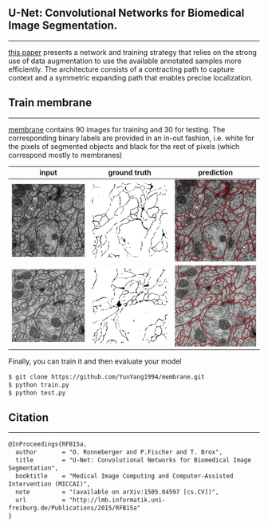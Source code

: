 
## U-Net: Convolutional Networks for Biomedical Image Segmentation.
--------------------
 [this paper](https://arxiv.org/abs/1505.04597) presents a network and training strategy that relies on the strong use of data augmentation to use the available annotated samples more efficiently. The architecture consists of a contracting path to capture context and a symmetric expanding path that enables precise localization.

## Train membrane
--------------------
[membrane](https://github.com/YunYang1994/membrane) contains 90 images for training and 30 for testing.  The corresponding binary labels are provided in an in-out fashion, i.e. white for the pixels of segmented objects and black for the rest of pixels (which correspond mostly to membranes)

| input | ground truth | prediction |
|---|---|:---:|
|![image](./results/origin_0.png)|![image](./results/gt_0.png)|![image](./results/pred_0.png)|
|![image](./results/origin_1.png)|![image](./results/gt_1.png)|![image](./results/pred_1.png)|

Finally, you can train it and then evaluate your model

```bashrc
$ git clone https://github.com/YunYang1994/membrane.git
$ python train.py
$ python test.py
```
## Citation
--------------------
```
@InProceedings{RFB15a,
  author       = "O. Ronneberger and P.Fischer and T. Brox",
  title        = "U-Net: Convolutional Networks for Biomedical Image Segmentation",
  booktitle    = "Medical Image Computing and Computer-Assisted Intervention (MICCAI)",
  note         = "(available on arXiv:1505.04597 [cs.CV])",
  url          = "http://lmb.informatik.uni-freiburg.de/Publications/2015/RFB15a"
}
```
